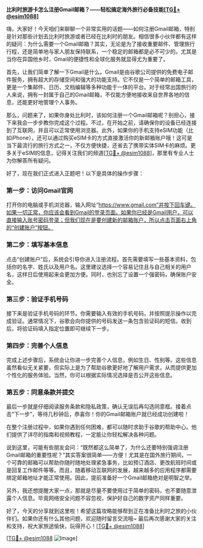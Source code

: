 **比利时旅游卡怎么注册Gmail邮箱？——轻松搞定海外旅行必备技能[[TG💪+ @esim1088](https://t.me/s/esim1088)]**

嗨，大家好！今天咱们来聊聊一个非常实用的话题——如何注册Gmail邮箱，特别是针对那些计划去比利时旅游或者已经在比利时的朋友。相信很多小伙伴都有这样的疑问：为什么需要一个Gmail邮箱？其实，无论是为了接收重要邮件、管理旅行行程，还是简单地与家人朋友保持联系，一个稳定的邮箱都是必不可少的。尤其是当你在异国他乡时，Gmail的便捷性和全球化服务就显得尤为重要了。

首先，让我们简单了解一下Gmail是什么。Gmail是由谷歌公司提供的免费电子邮件服务，拥有超大的存储空间和强大的功能支持。它不仅是一个简单的邮箱工具，更是一个集邮件、日历、文档编辑等多种功能于一体的平台。对于经常出国旅行的人来说，拥有一封属于自己的Gmail邮箱，不仅能方便地接收来自世界各地的信息，还能更好地管理个人事务。

那么，问题来了，如果你身处比利时，该如何注册一个Gmail邮箱呢？别担心，接下来我会一步步教你完成这个过程。不过，在开始之前，请确保你的设备已经连接到了互联网，并且可以正常使用浏览器。此外，如果你的手机支持eSIM功能（比如iPhone），还可以通过购买eSIM卡的方式直接激活你的新邮箱账户哦！这可是当下最流行的旅行方式之一，不仅方便快捷，还省去了携带实体SIM卡的麻烦。更多关于eSIM的信息，记得关注我们的频道[[TG💪+ @esim1088](https://t.me/s/esim1088)]，那里有专业人士为你解答所有疑问。

好了，现在我们正式进入正题吧！以下是具体的操作步骤：

### 第一步：访问Gmail官网

打开你的电脑或手机浏览器，输入网址“https://www.gmail.com”并按下回车键。如果一切正常，你应该会看到Gmail的登录页面。如果你已经是Gmail用户，可以直接输入账号密码登录；但我们现在是要创建新的邮箱账户，所以点击页面右上角的“创建账户”按钮。

### 第二步：填写基本信息

点击“创建账户”后，系统会引导你进入注册流程。首先需要填写一些基本资料，包括你的名字、姓氏以及用户名。这里建议选择一个容易记住且与自己相关的用户名，这样日后使用起来会更加方便。同时，也别忘了设置一个强密码，确保账户安全。

### 第三步：验证手机号码

接下来是验证手机号码的环节。你需要输入有效的手机号码，并按照提示操作以完成验证。通常情况下，谷歌会向你提供的号码发送一条包含验证码的短信。收到后，将验证码填入指定位置即可继续下一步。

### 第四步：完善个人信息

完成上述步骤后，系统会让你进一步完善个人信息，例如生日、性别等。这些信息虽然看似无关紧要，但实际上是为了帮助谷歌更好地了解用户需求，从而提供更加个性化的服务体验。当然，你可以根据实际情况选择是否公开这些信息。

### 第五步：同意条款并提交

最后一步就是仔细阅读服务条款和隐私政策，确认无误后再勾选同意框。接着点击“下一步”，等待几秒钟后，恭喜你！你的Gmail邮箱账户就已经成功创建啦！

在整个注册过程中，如果你遇到任何困难，都可以随时求助于谷歌的帮助中心。他们提供了详尽的指南和视频教程，一定能让你轻松解决各种问题。

说到这里，可能有些朋友会问：“既然都这么简单了，为什么还要特别强调注册Gmail邮箱的重要性呢？”其实答案很简单——方便！尤其是在国外旅行期间，一个可靠的邮箱可以帮助你随时随地处理紧急事务，比如预订酒店、更改航班时间或是回复工作邮件等等。而且，随着移动互联网的发展，越来越多的应用程序都需要绑定邮箱地址才能正常使用。因此，提前准备好一个Gmail邮箱绝对是明智之举。

另外，我还想提醒大家一点，那就是尽量不要使用过于简单的密码，也不要随意泄露个人信息。毕竟网络安全问题不容忽视，保护好自己的数字资产同样重要。

好了，今天的分享就到这里啦！希望这篇攻略能够帮到正在准备比利时之旅的小伙伴们。如果你还有什么其他问题，欢迎随时留言交流哦~ 最后再次感谢大家的关注和支持，祝大家旅途愉快，玩得开心！[[TG💪+ @esim1088](https://t.me/s/esim1088)]

[[TG💪+ @esim1088](https://t.me/s/esim1088) ![Image](https://i.postimg.cc/4NQfJmqS/Snipaste-2025-05-13-00-14-12.png)]